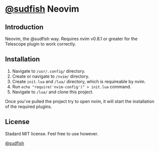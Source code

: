 # [@sudfish](https://github.com/sudfish) Neovim

## Introduction
Neovim, the @sudfish way. Requires nvim v0.8.1 or greater for the Telescope
plugin to work correctly. 

## Installation
1. Navigate to ```/usr/.config/``` directory.
2. Create or navigate to ```/nvim/``` directory.
3. Create ```init.lua``` and ```/lua/``` directory, which is requireable by nvim.
4. Run ```echo "require('nvim-config')" > init.lua``` command.
5. Navigate to ```/lua/``` and clone this project.

Once you've pulled the project try to open nvim, it will start the installation 
of the required plugins. 

## License
Stadard MIT license. Feel free to use however.

[@sudfish](https://github.com/sudfish)
